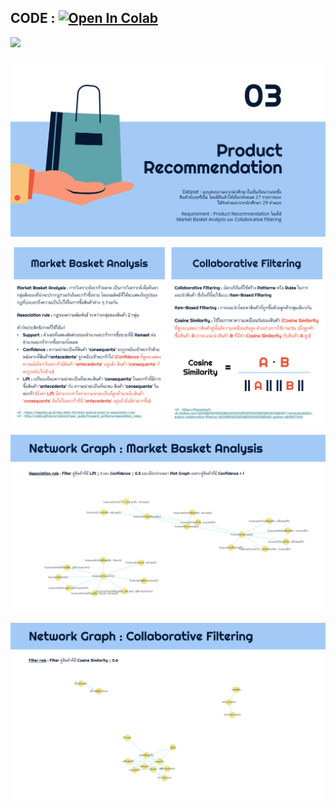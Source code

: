 ## CODE : [![Open In Colab](https://colab.research.google.com/assets/colab-badge.svg)](https://colab.research.google.com/drive/10OHNDgCli5U-qajj2_eqxHUYel1BCJ8K?usp=sharing)
![](images/github-small.PNG)

![This is an image](Images/03-1.PNG)

![This is an image](Images/03-2.PNG)

![This is an image](Images/03-3.PNG)

![This is an image](Images/03-4.PNG)
